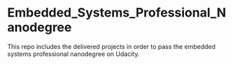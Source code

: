 # Embedded_Systems_Professional_Nanodegree
This repo includes the delivered projects in order to pass the embedded systems professional nanodegree on Udacity.
